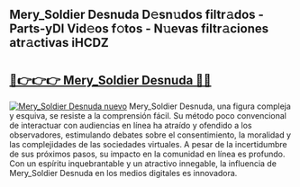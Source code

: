 ## Mery_Soldier Desnuda D𝚎sn𝚞dos filtr𝚊dos - Parts-yDl Vid𝚎os f𝚘tos - N𝚞evas filtr𝚊ciones atr𝚊ctivas iHCDZ

# <h2><a href="http://mb8p2h.tromn.icu/?c=Mery_Soldier+Desnuda">🔗👉👉👉 Mery_Soldier Desnuda 🔗🔗</a></h2>

[![Mery_Soldier Desnuda nuevo](https://i.imgur.com/pEAQMta.gif)](http://mb8p2h.tromn.icu/?c=Mery_Soldier+Desnuda)
Mery_Soldier Desnuda, una figura compleja y esquiva, se resiste a la comprensión fácil. Su método poco convencional de interactuar con audiencias en línea ha atraído y ofendido a los observadores, estimulando debates sobre el consentimiento, la moralidad y las complejidades de las sociedades virtuales. A pesar de la incertidumbre de sus próximos pasos, su impacto en la comunidad en línea es profundo. Con un espíritu inquebrantable y un atractivo innegable, la influencia de Mery_Soldier Desnuda en los medios digitales es innovadora.
